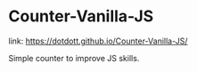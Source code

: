 # Counter-Vanilla-JS
link:
https://dotdott.github.io/Counter-Vanilla-JS/

Simple counter to improve JS skills.
